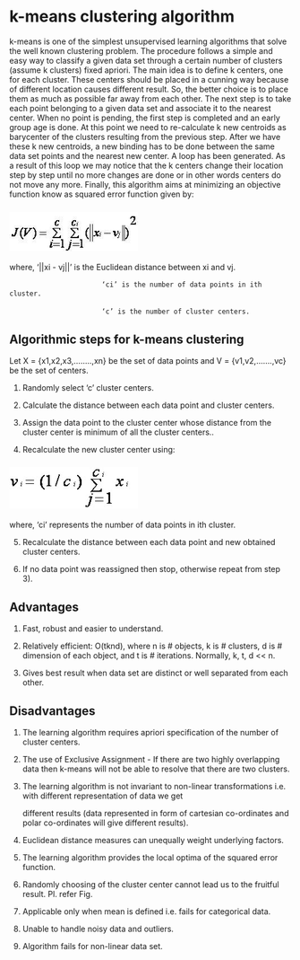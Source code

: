 # k-means clustering algorithm
k-means is  one of  the simplest unsupervised  learning  algorithms  that  solve  the well  known clustering problem. The procedure follows a simple and  easy  way  to classify a given data set  through a certain number of  clusters (assume k clusters) fixed apriori. The  main  idea  is to define k centers, one for each cluster. These centers  should  be placed in a cunning  way  because of  different  location  causes different  result. So, the better  choice  is  to place them  as  much as possible  far away from each other. The  next  step is to take each point belonging  to a  given data set and associate it to the nearest center. When no point  is  pending,  the first step is completed and an early group age  is done. At this point we need to re-calculate k new centroids as barycenter of  the clusters resulting from the previous step. After we have these k new centroids, a new binding has to be done  between  the same data set points  and  the nearest new center. A loop has been generated. As a result of  this loop we  may  notice that the k centers change their location step by step until no more changes  are done or  in  other words centers do not move any more. Finally, this  algorithm  aims at  minimizing  an objective function know as squared error function given by: 


### ![Test Image 1](kmeans.JPG)                                                                       

where,
                           ‘||xi - vj||’ is the Euclidean distance between xi and vj.

                           ‘ci’ is the number of data points in ith cluster.

                           ‘c’ is the number of cluster centers.
                           
                           
## Algorithmic steps for k-means clustering

Let  X = {x1,x2,x3,……..,xn} be the set of data points and V = {v1,v2,…….,vc} be the set of centers.

1) Randomly select ‘c’ cluster centers.

2) Calculate the distance between each data point and cluster centers.

3) Assign the data point to the cluster center whose distance from the cluster center is minimum of all the cluster centers..

4) Recalculate the new cluster center using: 

### ![Test Image 1](kmeans1.bmp.jpeg)  

where, ‘ci’ represents the number of data points in ith cluster.


5) Recalculate the distance between each data point and new obtained cluster centers.

6) If no data point was reassigned then stop, otherwise repeat from step 3).

## Advantages

1) Fast, robust and easier to understand.

2) Relatively efficient: O(tknd), where n is # objects, k is # clusters, d is # dimension of each object, and t  is # iterations. Normally, k, t, d << n.

3) Gives best result when data set are distinct or well separated from each other.

## Disadvantages

1) The learning algorithm requires apriori specification of the number of  cluster centers.

2) The use of  Exclusive Assignment - If  there are two highly overlapping data then k-means will not be able to resolve       that there are two clusters.

3) The learning algorithm is not invariant to non-linear transformations i.e. with different representation of data we get

    different results (data represented in form of cartesian co-ordinates and polar co-ordinates will give different results).
4) Euclidean distance measures can unequally weight underlying factors.

5) The learning algorithm provides the local optima of the squared error function. 

6) Randomly choosing of the cluster center cannot lead us to the fruitful result. Pl. refer Fig.

7) Applicable only when mean is defined i.e. fails for categorical data.

8) Unable to handle noisy data and outliers.

9) Algorithm fails for non-linear data set.
